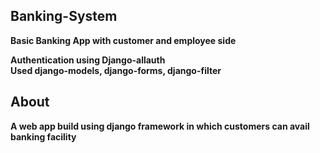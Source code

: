 <h2>Banking-System</h2>
<b>Basic Banking App with customer and employee side<b>

Authentication using Django-allauth<br/>
Used django-models, django-forms, django-filter
 
 
<h2>About</h2>
<b>A web app build using django framework in which customers can avail banking facility</b>
